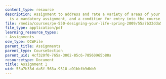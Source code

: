```yaml
---
content_type: resource
description: Assignment to address and rate a variety of areas of your life. This
  is a mandatory assignment, and a condition for entry into the course.
file: /media/courses/pe-550-designing-your-life-spring-2009/55a7b33dda5f568a9518a91bbfb9dbb0_MITPE_550iap09_s09_assn01_iap07.pdf
file_type: application/pdf
learning_resource_types:
- Assignments
ocw_type: OCWFile
parent_title: Assignments
parent_type: CourseSection
parent_uid: 4cf320f0-765a-3002-85c6-78560965b80a
resourcetype: Document
title: Assignment 1
uid: 55a7b33d-da5f-568a-9518-a91bbfb9dbb0
---
```

